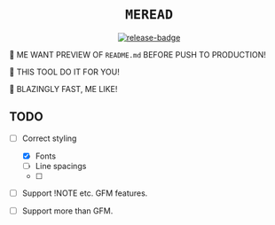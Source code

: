 <div align="center">
  <h1>
    <code>MEREAD</code>
  </h1>
  <a href="https://github.com/sermuns/meread/releases/latest">
    <img alt="release-badge" src="https://img.shields.io/github/v/release/sermuns/meread.svg">
  </a>
</div>

🦍 ME WANT PREVIEW OF <code>README.md</code> BEFORE PUSH TO PRODUCTION!

🦍 THIS TOOL DO IT FOR YOU!

🦍 BLAZINGLY FAST, ME LIKE!

## TODO

- [ ] Correct styling
  - [x] Fonts
  - [ ] Line spacings
  - [ ]

- [ ] Support !NOTE etc. GFM features.

- [ ] Support more than GFM.
